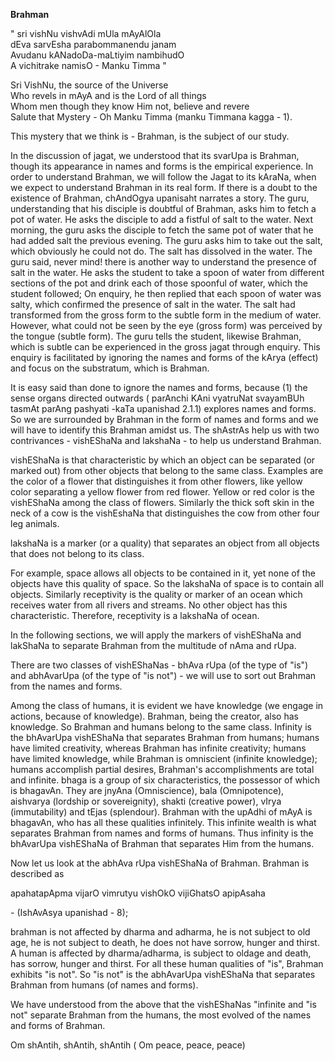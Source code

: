 <p><strong>Brahman</strong></p>

<p>" sri vishNu vishvAdi mUla mAyAlOla<br />
dEva sarvEsha parabommanendu janam<br />
Avudanu kANadoDa-maLtiyim nambihudO<br />
A vichitrake namisO - Manku Timma "</p>

<p>Sri VishNu, the source of the Universe<br />
Who revels in mAyA and is the Lord of all things<br />
Whom men though they know Him not, believe and revere<br />
Salute that Mystery - Oh Manku Timma   (manku Timmana kagga - 1).</p>

<p>This mystery that we think is - Brahman, is the subject of our study.</p>

<p>In the discussion of jagat, we understood that its svarUpa is Brahman, though its appearance in names and forms is the empirical experience. In order to understand Brahman, we will follow the Jagat to its kAraNa, when we expect to understand Brahman in its real form. If there is a doubt to the existence of Brahman, chAndOgya upanisaht narrates a story. The guru, understanding that his disciple is doubtful of Brahman, asks him to fetch a pot of water. He asks the disciple to add a fistful of salt to the water. Next morning, the guru asks the disciple to fetch the same pot of water that he had added salt the previous evening. The guru asks him to take out the salt, which obviously he could not do. The salt has dissolved in the water. The guru said, never mind! there is another way to understand the presence of salt in the water. He asks the student to take a spoon of water from different sections of the pot and drink each of those spoonful of water, which the student followed; On enquiry, he then replied that each spoon of water was salty, which confirmed the presence of salt in the water. The salt had transformed from the gross form to the subtle form in the medium of water. However, what could not be seen by the eye (gross form) was perceived by the tongue (subtle form). The guru tells the student, likewise Brahman, which is subtle can be experienced in the gross jagat through enquiry. This enquiry is facilitated by ignoring the names and forms of the kArya (effect) and focus on the substratum, which is Brahman.</p>

<p> It is easy said than done to ignore the names and forms, because (1) the sense organs directed outwards ( parAnchi KAni vyatruNat svayamBUh tasmAt parAng pashyati -kaTa upanishad 2.1.1) explores names and forms. So we are surrounded by Brahman in the form of names and forms and we will have to identify this Brahman amidst us. The shAstrAs help us with two contrivances - vishEShaNa and lakshaNa - to help us understand Brahman.</p>

<p>vishEShaNa is that characteristic by which an object can be separated (or marked out) from other objects that belong to the same class. Examples are the color of a flower that distinguishes it from other flowers, like yellow color separating a yellow flower from red flower. Yellow or red color is the vishEShaNa among the class of flowers. Similarly the thick soft skin in the neck of a cow is the vishEshaNa that distinguishes the cow from other four leg animals.</p>

<p>lakshaNa is a marker (or a quality) that separates an object from all objects that does not belong to its class.</p>

<p>For example, space allows all objects to be contained in it, yet none of the objects have this quality of space. So the lakshaNa of space is to contain all objects. Similarly receptivity is the quality or marker of an ocean which receives water from all rivers and streams. No other object has this characteristic. Therefore, receptivity is a lakshaNa of ocean.</p>

<p>In the following sections, we will apply the markers of vishEShaNa and lakShaNa to separate Brahman from the multitude of nAma and rUpa.</p>

<p>There are two classes of vishEShaNas - bhAva rUpa (of the type of "is") and abhAvarUpa (of the type of "is not") - we will use to sort out Brahman from the names and forms.</p>

<p>Among the class of humans, it is evident we have knowledge (we engage in actions, because of knowledge). Brahman, being the creator, also has knowledge. So Brahman and humans belong to the same class. Infinity is the bhAvarUpa vishEShaNa that separates Brahman from humans; humans have limited creativity, whereas Brahman has infinite creativity; humans have limited knowledge, while Brahman is omniscient (infinite knowledge); humans accomplish partial desires, Brahman&#39;s accomplishments are total and infinite. bhaga is a group of six characteristics, the possessor of which is bhagavAn. They are jnyAna (Omniscience), bala (Omnipotence), aishvarya (lordship or sovereignity), shakti (creative power), vIrya (immutability) and tEjas (splendour). Brahman with the upAdhi of mAyA is bhagavAn, who has all these qualities infinitely. This infinite wealth is what separates Brahman from names and forms of humans. Thus infinity is the bhAvarUpa vishEShaNa of Brahman that separates Him from the humans.</p>

<p>Now let us look at the abhAva rUpa vishEShaNa of Brahman. Brahman is described as</p>

<p>apahatapApma vijarO vimrutyu vishOkO vijiGhatsO apipAsaha  </p>

<p>- (IshAvAsya upanishad - 8);</p>

<p>brahman is not affected by dharma and adharma, he is not subject to old age, he is not subject to death, he does not have sorrow, hunger and thirst. A human is affected by dharma/adharma, is subject to oldage and death, has sorrow, hunger and thirst. For all these human qualities of "is", Brahman exhibits "is not". So "is not" is the abhAvarUpa vishEShaNa that separates Brahman from humans (of names and forms).</p>

<p>We have understood from the above that the vishEShaNas "infinite and "is not" separate Brahman from the humans, the most evolved of the names and forms of Brahman.</p>

<p>Om shAntih, shAntih, shAntih ( Om peace, peace, peace)</p>
